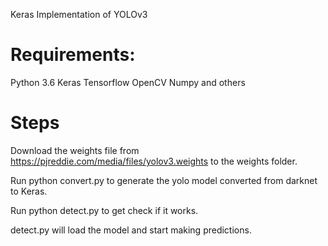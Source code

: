Keras Implementation of YOLOv3

# Requirements:
Python 3.6
Keras
Tensorflow
OpenCV
Numpy
and others

# Steps
Download the weights file from https://pjreddie.com/media/files/yolov3.weights to the weights folder.

Run python convert.py to generate the yolo model converted from darknet to Keras.

Run python 
detect.py to get check if it works.

detect.py will load the model and start making predictions.
